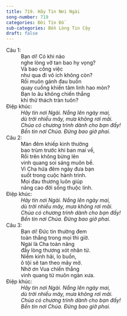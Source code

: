 ```yaml
---
title: 719. Hãy Tin Nơi Ngài
song-number: 719
categories: Đời Tín Đồ
sub-categories: Bền Lòng Tin Cậy
draft: false
---
```

<dl><dt>Câu 1:</dt><dd data-verse="1">Bạn ơi! Có khi nào <br/>nghe lòng vỡ tan bao hy vọng? <br/>Và bao công việc <br/>như qua đi vô ích không còn? <br/>Rồi muôn gánh đau buồn <br/>quay cuồng khiến tâm linh hao mòn? <br/>Bạn lo âu không chiến thắng <br/>khi thử thách tràn tuôn? </dd><dt>Điệp khúc:</dt><dd data-chorus="1"><em>Hãy tin nơi Ngài. Nắng lên ngày mai, <br/>dù trời nhiều mây, mưa không rơi mãi. <br/>Chúa có chương trình dành cho bạn đấy! <br/>Bền tin nơi Chúa. Đừng bao giờ phai. </em></dd><dt>Câu 2:</dt><dd data-verse="2">Màn đêm khiếp kinh thường <br/>bao trùm trước khi ban mai về, <br/>Rồi trên không bừng lên <br/>vinh quang soi sáng muôn bề. <br/>Vì Cha hứa đêm ngày đưa bạn <br/>suốt trong cuộc hành trình. <br/>Mọi đau thương luôn giúp <br/>nâng cao đời sống thuộc linh. </dd><dt>Điệp khúc:</dt><dd data-chorus="1"><em>Hãy tin nơi Ngài. Nắng lên ngày mai, <br/>dù trời nhiều mây, mưa không rơi mãi. <br/>Chúa có chương trình dành cho bạn đấy! <br/>Bền tin nơi Chúa. Đừng bao giờ phai. </em></dd><dt>Câu 3:</dt><dd data-verse="3">Bạn ơi! Đức tin thường đem <br/>toàn thắng trong mọi thì giờ. <br/>Ngài là Cha toàn năng <br/>đầy lòng thương xót nhân từ. <br/>Niềm kinh hãi, lo buồn, <br/>ô tội sẽ tan theo mây mờ. <br/>Nhờ ơn Vua chiến thắng <br/>vinh quang từ muôn ngàn xưa. </dd><dt>Điệp khúc:</dt><dd data-chorus="1"><em>Hãy tin nơi Ngài. Nắng lên ngày mai, <br/>dù trời nhiều mây, mưa không rơi mãi. <br/>Chúa có chương trình dành cho bạn đấy! <br/>Bền tin nơi Chúa. Đừng bao giờ phai. </em></dd></dl>